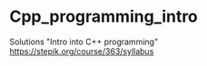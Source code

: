 # Cpp_programming_intro
Solutions "Intro into C++ programming" https://stepik.org/course/363/syllabus
